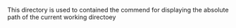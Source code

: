 This directory is used to contained the commend for displaying the absolute path of the current working directoey


